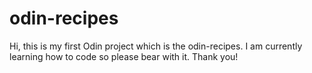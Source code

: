 # odin-recipes

Hi, this is my first Odin project which is the odin-recipes. I am currently learning how to code so please bear with it. Thank you!